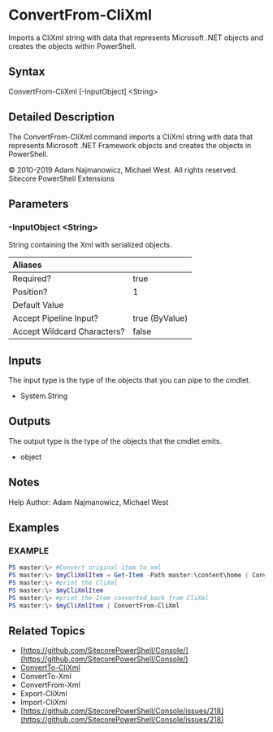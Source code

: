 # ConvertFrom-CliXml

Imports a CliXml string with data that represents Microsoft .NET objects and creates the objects within PowerShell.

## Syntax

ConvertFrom-CliXml \[-InputObject\] &lt;String&gt;

## Detailed Description

The ConvertFrom-CliXml command imports a CliXml string with data that represents Microsoft .NET Framework objects and creates the objects in PowerShell.

© 2010-2019 Adam Najmanowicz, Michael West. All rights reserved. Sitecore PowerShell Extensions

## Parameters

### -InputObject  &lt;String&gt;

String containing the Xml with serialized objects.

| Aliases |  |
| :--- | :--- |
| Required? | true |
| Position? | 1 |
| Default Value |  |
| Accept Pipeline Input? | true \(ByValue\) |
| Accept Wildcard Characters? | false |

## Inputs

The input type is the type of the objects that you can pipe to the cmdlet.

* System.String 

## Outputs

The output type is the type of the objects that the cmdlet emits.

* object 

## Notes

Help Author: Adam Najmanowicz, Michael West

## Examples

### EXAMPLE

```powershell
PS master:\> #Convert original item to xml
PS master:\> $myCliXmlItem = Get-Item -Path master:\content\home | ConvertTo-CliXml 
PS master:\> #print the CliXml
PS master:\> $myCliXmlItem
PS master:\> #print the Item converted back from CliXml
PS master:\> $myCliXmlItem | ConvertFrom-CliXml
```

## Related Topics

* [https://github.com/SitecorePowerShell/Console/](https://github.com/SitecorePowerShell/Console/) 
* [ConvertTo-CliXml](convertto-clixml.md)
* ConvertTo-Xml
* ConvertFrom-Xml
* Export-CliXml
* Import-CliXml
* [https://github.com/SitecorePowerShell/Console/issues/218](https://github.com/SitecorePowerShell/Console/issues/218) 

